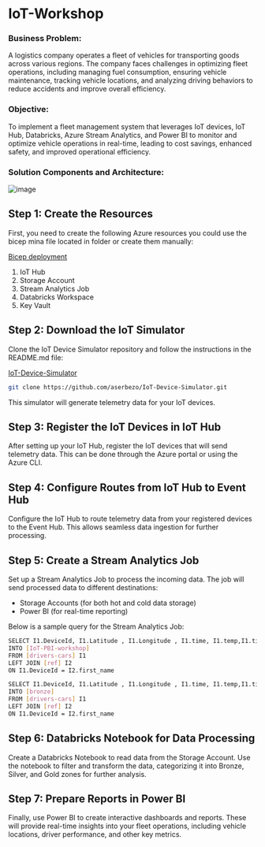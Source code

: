# IoT-Workshop



### Business Problem:
A logistics company operates a fleet of vehicles for transporting goods across various regions. 
The company faces challenges in optimizing fleet operations, including managing fuel consumption, ensuring vehicle maintenance, tracking vehicle locations, and analyzing driving behaviors to reduce accidents and improve overall efficiency.


### Objective:
To implement a fleet management system that leverages IoT devices, IoT Hub, Databricks, Azure Stream Analytics, and Power BI to monitor and optimize vehicle operations in real-time, leading to cost savings, enhanced safety, and improved operational efficiency.


### Solution Components and Architecture:

![image](https://github.com/user-attachments/assets/23ac777a-8ca1-41ff-9552-f7839429c4c0)




## Step 1: Create the Resources

First, you need to create the following Azure resources you could use the bicep mina file located in folder or create them manually:

[Bicep deployment](https://github.com/aserbezo/IoT-Workshop/tree/main/bicep_deployment)


1. IoT Hub
2. Storage Account
3. Stream Analytics Job
4. Databricks Workspace
5. Key Vault

## Step 2: Download the IoT Simulator

Clone the IoT Device Simulator repository and follow the instructions in the README.md file:

[IoT-Device-Simulator](https://github.com/aserbezo/IoT-Device-Simulator.git)

```sh
git clone https://github.com/aserbezo/IoT-Device-Simulator.git
```

This simulator will generate telemetry data for your IoT devices.


## Step 3: Register the IoT Devices in IoT Hub

After setting up your IoT Hub, register the IoT devices that will send telemetry data. This can be done through the Azure portal or using the Azure CLI.

## Step 4: Configure Routes from IoT Hub to Event Hub

Configure the IoT Hub to route telemetry data from your registered devices to the Event Hub. This allows seamless data ingestion for further processing.

## Step 5: Create a Stream Analytics Job

Set up a Stream Analytics Job to process the incoming data. The job will send processed data to different destinations:

- Storage Accounts (for both hot and cold data storage)
- Power BI (for real-time reporting)

Below is a sample query for the Stream Analytics Job:

```sh
SELECT I1.DeviceId, I1.Latitude , I1.Longitude , I1.time, I1.temp,I1.tire_press,I1.speed,I1.alert,I2.driver_id ,I2.first_name,I2.last_name , I2.car_model, I2.experiance,I2.car_mileage_km
INTO [IoT-PBI-workshop]
FROM [drivers-cars] I1 
LEFT JOIN [ref] I2
ON I1.DeviceId = I2.first_name

SELECT I1.DeviceId, I1.Latitude , I1.Longitude , I1.time, I1.temp,I1.tire_press,I1.speed,I1.alert,I2.driver_id ,I2.first_name,I2.last_name , I2.car_model, I2.experiance,I2.car_mileage_km
INTO [bronze]
FROM [drivers-cars] I1 
LEFT JOIN [ref] I2
ON I1.DeviceId = I2.first_name
```

## Step 6: Databricks Notebook for Data Processing

Create a Databricks Notebook to read data from the Storage Account. Use the notebook to filter and transform the data, categorizing it into Bronze, Silver, and Gold zones for further analysis.

## Step 7: Prepare Reports in Power BI

Finally, use Power BI to create interactive dashboards and reports. These will provide real-time insights into your fleet operations, including vehicle locations, driver performance, and other key metrics.

